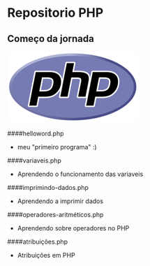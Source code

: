 # Repositorio PHP
## Começo da jornada

![PHP](imgs/php.png)


####helloword.php 
- meu "primeiro programa" :)

####variaveis.php 
- Aprendendo o funcionamento das variaveis

####imprimindo-dados.php 
- Aprendendo a imprimir dados

####operadores-aritméticos.php 
- Aprendendo sobre operadores no PHP

####atribuições.php
- Atribuições em PHP